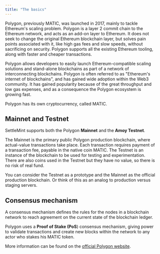 ```yaml
---
title: "The basics"
---
```


Polygon, previously MATIC, was launched in 2017, mainly to tackle Ethereum's scaling problem. Polygon is a layer 2 commit chain to the Ethereum network, and acts as an add-on layer to Ethereum. It does not seek to change the original Ethereum blockchain layer, but solves pain points associated with it, like high gas fees and slow speeds, without sacrificing on security. Polygon supports all the existing Ethereum tooling, along with faster and cheaper transactions.

Polygon allows developers to easily launch Ethereum-compatible scaling solutions and stand-alone blockchains as part of a network of interconnecting blockchains. Polygon is often referred to as "Ethereum's internet of blockchains", and has gained wide adoption within the Web3 community. It has gained popularity because of the great throughput and low gas expenses, and as a consequence the Polygon ecosystem is growing fast.

Polygon has its own cryptocurrency, called MATIC.

## Mainnet and Testnet

SettleMint supports both the Polygon **Mainnet** and the **Amoy Testnet**.

The Mainnet is the primary public Polygon production blockchain, where actual-value transactions take place. Each transaction requires payment of a transaction fee, payable in the native coin MATIC. The Testnet is an instance of the blockchain to be used for testing and experimentation. There are also coins used in the Testnet but they have no value, so there is no risk of real fund.

You can consider the Testnet as a prototype and the Mainnet as the official production blockchain. Or think of this as an analog to production versus staging servers.

## Consensus mechanism

A consensus mechanism defines the rules for the nodes in a blockchain network to reach agreement on the current state of the blockchain ledger.

Polygon uses a **Proof of Stake (PoS**) consensus mechanism, giving power to validate transactions and create new blocks within the network to any actor who stakes his MATIC token.

More information can be found on the [official Polygon website](https://docs.polygon.technology/).
